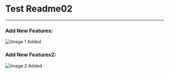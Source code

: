 # Test Readme02
---


### Add New Features:

![Image 1 Added](https://picsum.photos/id/3/200/200)

### Add New Features2:

![Image 2 Added](https://picsum.photos/id/4/200/200)
